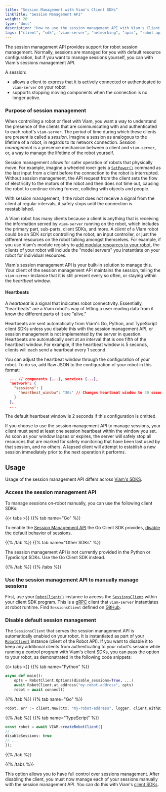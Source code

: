 ```yaml
---
title: "Session Management with Viam's Client SDKs"
linkTitle: "Session Management API"
weight: 20
type: "docs"
description: "How to use the session management API with Viam's Client SDKs."
tags: ["client", "sdk", "viam-server", "networking", "apis", "robot api", "session", "sessions", "session management"]
---
```


The session management API provides support for robot session management.
Normally, sessions are managed for you with default resource configuration, but if you want to manage sessions yourself, you can with Viam's sessions management API.

A session:

- allows a client to express that it is actively connected or authenticated to `viam-server` on your robot
- supports stopping moving components when the connection is no longer active.

### Purpose of session management

When controlling a robot or fleet with Viam, you want a way to understand the presence of the clients that are communicating with and authenticated to each robot's `viam-server`.
The period of time during which these clients are present is called a *session*.
Imagine a session as analogous to the lifetime of a robot, in regards to its network connection.
*Session management* is a presence mechanism between a client and `viam-server`, or, a way to manage the lifetime of the robot yourself.

Session management allows for safer operation of robots that physically move.
For example, imagine a wheeled rover gets a [`SetPower()`](/components/base/#setpower) command as the last input from a client before the connection to the robot is interrupted.
Without session management, the API request from the client sets the flow of electricity to the motors of the robot and then does not time out, causing the robot to continue driving forever, colliding with objects and people.

With session management, if the robot does not receive a signal from the client at regular intervals, it safely stops until the connection is reestablished.

A Viam robot has many clients because a client is anything that is receiving the information served by `viam-server` running on the robot, which includes the primary part, sub-parts, client SDKs, and more.
A *client* of a Viam robot could be an SDK script controlling the robot, an input controller, or just the different resources on the robot talking amongst themselves.
For example, if you use Viam's module registry to [add modular resources to your robot](/extend/modular-resources/), the clients of your robot will include the "model servers" you instantiate on your robot for individual resources.

Viam's session management API is your built-in solution to manage this.
Your client of the session management API maintains the session, telling the `viam-server` instance that it is still present every so often, or staying within the *heartbeat* window.

#### Heartbeats

A *heartbeat* is a signal that indicates robot connectivity.
Essentially, "heartbeats" are a Viam robot's way of letting a user reading data from it know the different parts of it are "alive."

Heartbeats are sent automatically from Viam's Go, Python, and TypeScript client SDKs unless you disable this with the session management API, or session management is not implemented by the server in question.
Heartbeats are automatically sent at an interval that is one fifth of the heartbeat window.
For example, if the heartbeat window is 5 seconds, clients will each send a heartbeat every 1 second.

You can adjust the heartbeat window through the configuration of your robot.
To do so, add Raw JSON to the configuration of your robot in this format:

``` json
  ... // components {...}, services {...}, 
  "network": {
    "sessions": {
      "heartbeat_window": "30s" // Changes heartbeat window to 30 seconds 
    }
  },
  ...
```

The default heartbeat window is 2 seconds if this configuration is omitted.

If you choose to use the session management API to manage sessions, your client must send at least one session heartbeat within the window you set.
As soon as your window lapses or expires, the server will safely stop all resources that are marked for safety monitoring that have been last used by that session, and no others.
A lapsed client will attempt to establish a new session immediately prior to the next operation it performs.

## Usage

Usage of the session management API differs across [Viam's SDKS](/program/).

### Access the session management API

To manage sessions on-robot manually, you can use the following client SDKs:

{{< tabs >}}
{{% tab name="Go" %}}

To enable the [Session Management API](https://pkg.go.dev/go.viam.com/rdk/session) the Go Client SDK provides, [disable the default behavior of sessions](#disable-default-session-management).

{{% /tab %}}
{{% tab name="Other SDKs" %}}

The session management API is not currently provided in the Python or TypeScript SDKs.
Use the Go Client SDK instead.

{{% /tab %}}
{{% /tabs %}}

### Use the session management API to manually manage sessions

First, use your [`RobotClient()`](/program/apis/#robot-api) instance to access the [`SessionsClient`](https://pkg.go.dev/go.viam.com/rdk/session) within your client SDK program.
This is a [gRPC](https://grpc.io/) client that `viam-server` instantiates at robot runtime.
Find `SessionsClient` defined on [GitHub](https://github.com/viamrobotics/rdk/blob/main/robot/client/client.go).

### Disable default session management

The `SessionsClient` that serves the session management API is automatically enabled on your robot.
It is instantiated as part of your [`RobotClient`](/program/apis/#robot-api) instance (client of the Robot API).
If you want to disable it to keep any additional clients from authenticating to your robot's session while running a control program with Viam's client SDKs, you can pass the option to your robot, as demonstrated in the following code snippets:

{{< tabs >}}
{{% tab name="Python" %}}

```python {class="line-numbers linkable-line-numbers"}
async def main():
    opts = RobotClient.Options(disable_sessions=True, ...)
    await RobotClient.at_address("my-robot-address", opts)
    robot = await connect()
```

{{% /tab %}}
{{% tab name="Go" %}}

```go {class="line-numbers linkable-line-numbers"}
robot, err := client.New(ctx, "my-robot-address", logger, client.WithDisableSessions(), ...)
```

{{% /tab %}}
{{% tab name="TypeScript" %}}

```ts {class="line-numbers linkable-line-numbers"}
const robot = await VIAM.createRobotClient({
// ...
disableSessions: true
// ...
});
```

{{% /tab %}}

{{% /tabs %}}

This option allows you to have full control over sessions management.
After disabling the client, you must now manage each of your sessions manually with the session management API.
You can do this with Viam's [client SDKs](https://pkg.go.dev/go.viam.com/rdk/session).
